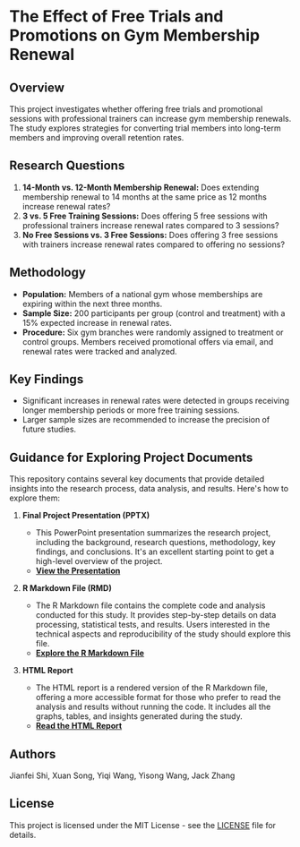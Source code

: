 # The Effect of Free Trials and Promotions on Gym Membership Renewal

## Overview
This project investigates whether offering free trials and promotional sessions with professional trainers can increase gym membership renewals. The study explores strategies for converting trial members into long-term members and improving overall retention rates.

## Research Questions
1. **14-Month vs. 12-Month Membership Renewal:** Does extending membership renewal to 14 months at the same price as 12 months increase renewal rates?
2. **3 vs. 5 Free Training Sessions:** Does offering 5 free sessions with professional trainers increase renewal rates compared to 3 sessions?
3. **No Free Sessions vs. 3 Free Sessions:** Does offering 3 free sessions with trainers increase renewal rates compared to offering no sessions?

## Methodology
- **Population:** Members of a national gym whose memberships are expiring within the next three months.
- **Sample Size:** 200 participants per group (control and treatment) with a 15% expected increase in renewal rates.
- **Procedure:** Six gym branches were randomly assigned to treatment or control groups. Members received promotional offers via email, and renewal rates were tracked and analyzed.

## Key Findings
- Significant increases in renewal rates were detected in groups receiving longer membership periods or more free training sessions.
- Larger sample sizes are recommended to increase the precision of future studies.

## Guidance for Exploring Project Documents
This repository contains several key documents that provide detailed insights into the research process, data analysis, and results. Here's how to explore them:

1. **Final Project Presentation (PPTX)**
   - This PowerPoint presentation summarizes the research project, including the background, research questions, methodology, key findings, and conclusions. It's an excellent starting point to get a high-level overview of the project.
   - **[View the Presentation](path-to-your-presentation-file)**

2. **R Markdown File (RMD)**
   - The R Markdown file contains the complete code and analysis conducted for this study. It provides step-by-step details on data processing, statistical tests, and results. Users interested in the technical aspects and reproducibility of the study should explore this file.
   - **[Explore the R Markdown File](path-to-your-rmd-file)**

3. **HTML Report**
   - The HTML report is a rendered version of the R Markdown file, offering a more accessible format for those who prefer to read the analysis and results without running the code. It includes all the graphs, tables, and insights generated during the study.
   - **[Read the HTML Report](path-to-your-html-file)**

## Authors
Jianfei Shi, Xuan Song, Yiqi Wang, Yisong Wang, Jack Zhang

## License
This project is licensed under the MIT License - see the [LICENSE](LICENSE) file for details.
